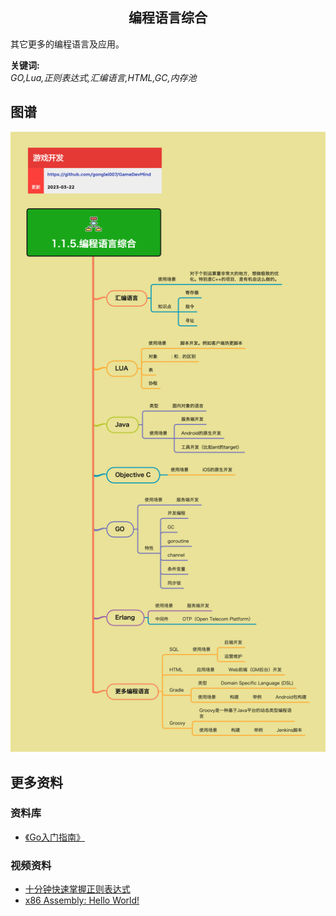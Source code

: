 <h2 align="center">编程语言综合</h2>
<p>
其它更多的编程语言及应用。
</p>

**关键词:**<br/>
*GO,Lua,正则表达式,汇编语言,HTML,GC,内存池*

## 图谱
![图片加载中...](../../exports/1.1.5.编程语言综合.png?raw=true)

## 更多资料
### 资料库
* [《Go入门指南》](https://github.com/unknwon/the-way-to-go_ZH_CN)

### 视频资料
* [十分钟快速掌握正则表达式](https://www.youtube.com/watch?v=VFOj_sjuBmk)
* [x86 Assembly: Hello World!](https://www.youtube.com/watch?v=HgEGAaYdABA&t=613s)
